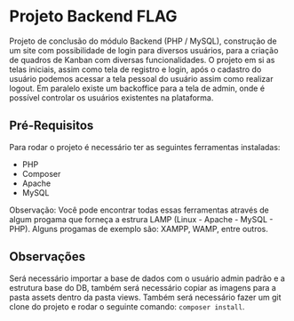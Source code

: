 # Projeto Backend FLAG
Projeto de conclusão do módulo Backend (PHP / MySQL), construção de um site com possibilidade de login para diversos usuários, para a criação
de quadros de Kanban com diversas funcionalidades. O projeto em si as telas iniciais, assim como tela de registro e login, após o cadastro do
usuário podemos acessar a tela pessoal do usuário assim como realizar logout. Em paralelo existe um backoffice para a tela de admin, onde é possível
controlar os usuários existentes na plataforma.

## Pré-Requisitos
Para rodar o projeto é necessário ter as seguintes ferramentas instaladas:
- PHP
- Composer
- Apache
- MySQL

Observação: Você pode encontrar todas essas ferramentas através de algum progama que forneça a estrura LAMP (Linux - Apache - MySQL - PHP).
Alguns progamas de exemplo são: XAMPP, WAMP, entre outros.

## Observações
Será necessário importar a base de dados com o usuário admin padrão e a estrutura base do DB, também será necessário copiar as imagens
para a pasta assets dentro da pasta views. Também será necessário fazer um git clone do projeto e rodar o seguinte comando:
`composer install`.